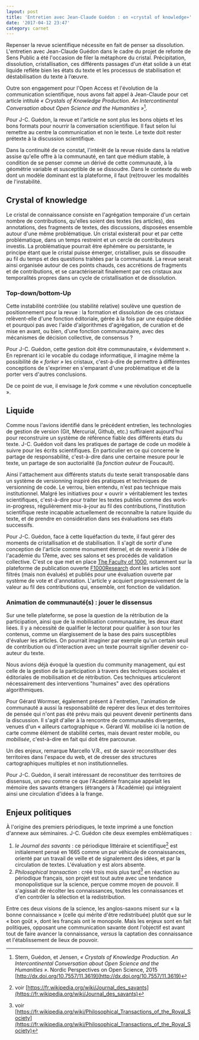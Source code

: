 ```yaml
---
layout: post
title: 'Entretien avec Jean-Claude Guédon : on «crystal of knowledge»'
date: '2017-04-12 23:47'
category: carnet
---
```


Repenser la revue scientifique nécessite en fait de penser sa dissolution. L'entretien avec Jean-Claude Guédon dans le cadre du projet de refonte de Sens Public a été l'occasion de filer la métaphore du cristal. Précipitation, dissolution, cristallisation, ces différents passages d'un état solide à un état liquide reflète bien les états du texte et les processus de stabilisation et déstabilisation du texte à l’œuvre.

Outre son engagement pour l'Open Access et l'évolution de la communication scientifique, nous avons fait appel à Jean-Claude pour cet article intitulé _« Crystals of Knowledge Production. An Intercontinental Conversation about Open Science and the Humanities »_[^articleCrystal].

[^articleCrystal]: Stern, Guédon, et Jensen, _« Crystals of Knowledge Production. An Intercontinental Conversation about Open Science and the Humanities »_. Nordic Perspectives on Open Science, 2015 [http://dx.doi.org/10.7557/11.3619](http://dx.doi.org/10.7557/11.3619)

Pour J-C. Guédon, la revue et l'article ne sont plus les bons objets et les bons formats pour nourrir la conversation scientifique. Il faut selon lui remettre au centre la communication et non le texte. Le texte doit rester prétexte à la discussion scientifique.

Dans la continuité de ce constat, l'intérêt de la revue réside dans la relative assise qu'elle offre à la communauté, en tant que médium stable, à condition de se penser comme un dérivé de cette communauté, à la géométrie variable et susceptible de se dissoudre. Dans le contexte du web dont un modèle dominant est la plateforme, il faut (re)trouver les modalités de l'instabilité.

## Crystal of knowledge

Le cristal de connaissance consiste en l'agrégation temporaire d'un certain nombre de contributions, qu'elles soient des textes (les articles), des annotations, des fragments de textes, des discussions, disposées ensemble autour d'une même problématique. Un cristal existerait pour et par cette problématique, dans un temps restreint et un cercle de contributeurs investis. La problématique pourrait être éphémère ou persistante, le principe étant que le cristal puisse émerger, cristalliser, puis se dissoudre au fil du temps et des questions traitées par la communauté. La revue serait ainsi organisée autour de ces points chauds, ces accrétions de fragments et de contributions, et se caractériserait finalement par ces cristaux aux temporalités propres dans un cycle de cristallisation et de dissolution.

### Top-down/bottom-Up

Cette instabilité contrôlée (ou stabilité relative) soulève une question de positionnement pour la revue :  la formation et dissolution de ces cristaux relèvent-elle d'une fonction éditoriale, gérée à la fois par une équipe dédiée et pourquoi pas avec l'aide d'algorithmes d'agrégation, de curation et de mise en avant, ou bien, d'une fonction communautaire, avec des mécanismes de décision collective, de consensus ?

Pour J-C. Guédon, cette gestion doit être communautaire, « évidemment ». En reprenant ici le vocable du codage informatique, il imagine même la possibilité de _« forker »_ les cristaux, c'est-à-dire de permettre à différentes conceptions de s'exprimer en s'emparant d'une problématique et de la porter vers d'autres conclusions.

De ce point de vue, il envisage le _fork_ comme « une révolution conceptuelle ».

## Liquide

Comme nous l'avions identifié dans le précédent entretien, les technologies de gestion de version (Git, Mercurial, Github, etc.) suffiraient aujourd'hui pour reconstruire un système de référence fiable des différents états du texte. J-C. Guédon voit dans les pratiques de partage de code un modèle à suivre pour les écrits scientifiques. En particulier en ce qui concerne le partage de responsabilité, c'est-à-dire dans une certaine mesure pour le texte, un partage de son auctorialité (la _fonction auteur_ de Foucault).

Ainsi l'attachement aux différents statuts du texte serait transposable dans un système de versionning inspiré des pratiques et techniques de versionning de code. Le verrou, bien entendu, n'est pas technique mais institutionnel. Malgré les initiatives pour « ouvrir » véritablement les textes scientifiques, c'est-à-dire pour traiter les textes publiés comme des work-in-progress, régulièrement mis-à-jour au fil des contributions, l'institution scientifique reste incapable actuellement de reconnaître la nature liquide du texte, et de prendre en considération dans ses évaluations ses états successifs.

Pour J-C. Guédon, face à cette liquéfaction du texte, il faut gérer des moments de cristallisation et de stabilisation. Il s'agit de sortir d'une conception de l'article comme monument éternel, et de revenir à l'idée de l'académie du 17ème, avec ses salons et ses procédés de validation collective. C'est ce que met en place [The Faculty of 1000](http://f1000.com/), notamment sur la plateforme de publication ouverte [F1000Research](https://f1000research.com/) dont les articles sont filtrés (mais non évalués) et publiés pour une évaluation ouverte par système de vote et d'annotation. L'article y acquiert progressivement de la valeur au fil des contributions qui, ensemble, ont fonction de validation.

### Animation de communauté(s) : jouer le dissensus

Sur une telle plateforme, se pose la question de la rétribution de la participation, ainsi que de la mobilisation communautaire, les deux étant liées. Il y a nécessité de qualifier le lectorat pour qualifier à son tour les contenus, comme un élargissement de la base des pairs susceptibles d'évaluer les articles. On pourrait imaginer par exemple qu'un certain seuil de contribution ou d'interaction avec un texte pourrait signifier devenir co-auteur du texte.

Nous avions déjà évoqué la question du community management, qui est celle de la gestion de la participation à travers des techniques sociales et éditoriales de mobilisation et de rétribution. Ces techniques articuleront nécessairement des interventions "humaines" avec des opérations algorithmiques.

Pour Gérard Wormser, également présent à l'entretien, l'animation de communauté a aussi la responsabilité de repérer des lieux et des territoires de pensée qui n'ont pas été prévu mais qui peuvent devenir pertinents dans la discussion. Il s'agit d'aller à la rencontre de communautés divergentes, venues d'un « ailleurs cartographique ». Gérard W. mobilise ici la notion de carte comme élément de stabilité certes, mais devant rester mobile, ou _mobilisée_, c'est-à-dire en fait qui doit être parcourue.

Un des enjeux, remarque Marcello V.R., est de savoir reconstituer des territoires dans l'espace du web, et de dresser des structures cartographiques multiples et non institutionnelles.

Pour J-C. Guédon, il serait intéressant de reconstituer des territoires de dissensus, un peu comme ce que l'Académie française appelait les mémoire des savants étrangers (étrangers à l'Académie) qui intégraient ainsi une circulation d'idées à la frange.

## Enjeux politiques

À l'origine des premiers périodiques, le texte imprimé a une fonction d'annexe aux séminaires. J-C. Guédon cite deux exemples emblématiques :

1. _le Journal des savants_ : ce périodique littéraire et scientifique[^note1] est initialement pensé en 1665 comme un pur véhicule de connaissances, orienté par un travail de veille et de signalement des idées, et par la circulation de textes. L'évaluation y est alors absente.
2. _Philosophical transaction_ : créé trois mois plus tard[^note2] en réaction au périodique français, son projet est tout autre avec une tendance monopolistique sur la science, perçue comme moyen de pouvoir. Il s'agissait de récolter les connaissances, toutes les connaissances et d'en contrôler la sélection et la redistribution.

[^note1]: voir [https://fr.wikipedia.org/wiki/Journal_des_savants](https://fr.wikipedia.org/wiki/Journal_des_savants)

[^note2]: voir [https://fr.wikipedia.org/wiki/Philosophical_Transactions_of_the_Royal_Society](https://fr.wikipedia.org/wiki/Philosophical_Transactions_of_the_Royal_Society)

Entre ces deux visions de la science, les anglos-saxons misent sur « la bonne connaissance » (celle qui mérite d'être redistribuée) plutôt que sur le « bon goût », dont les français ont le monopole. Mais les enjeux sont en fait politiques, opposant une communication savante dont l'objectif est avant tout de faire avancer la connaissance, _versus_ la captation des connaissance et l'établissement de lieux de pouvoir.
